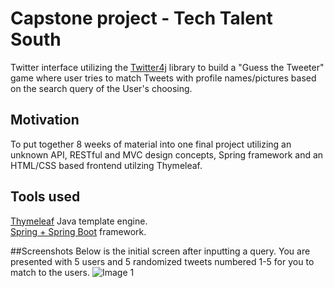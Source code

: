 # Capstone project - Tech Talent South
Twitter interface utilizing the [Twitter4j](http://twitter4j.org/en/index.html) library to build a  "Guess the Tweeter" game where user tries to match Tweets with profile names/pictures based on the search query of the User's choosing.   


## Motivation
To put together 8 weeks of material into one final project utilizing an unknown API, RESTful and MVC design concepts, Spring framework and an HTML/CSS based frontend utilzing Thymeleaf. 


## Tools used
[Thymeleaf](https://www.thymeleaf.org/) Java template engine.  
[Spring + Spring Boot](https://spring.io/projects/spring-boot) framework.

##Screenshots
Below is the initial screen after inputting a query. You are presented with 5 users and 5 randomized tweets numbered 1-5 for you to match to the users. 
![Image 1](https://github.com/WGlaser/TTSTwitterCapstone/blob/master/Readme1.jpgraw=true)


